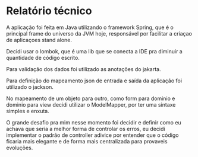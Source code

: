 # Relatório técnico

A aplicação foi feita em Java utilizando o framework Spring, que é o principal frame do universo da JVM hoje, 
responsável por facilitar a criaçao de aplicaçoes stand alone.

Decidi usar o lombok, que é uma lib que se conecta a IDE pra diminuir a quantidade de código escrito.

Para validação dos dados foi utilizado as anotações do jakarta.

Para definição do mapeamento json de entrada e saída da aplicação foi utilizado o jackson.

No mapeamento de um objeto para outro, como form para dominio e dominio para view decidi utilizar o ModelMapper,
por ter uma sintaxe simples e enxuta.

O grande desafio pra mim nesse momento foi decidir e definir como eu achava que seria a 
melhor forma de controlar os erros, eu decidi implementar o padrão de controller adivice por entender que o código 
ficaria mais elegante e de forma mais centralizada para provaveis evoluções.

